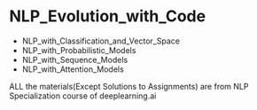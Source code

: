 # NLP_Evolution_with_Code
               
- NLP_with_Classification_and_Vector_Space 
- NLP_with_Probabilistic_Models            
- NLP_with_Sequence_Models				 
- NLP_with_Attention_Models 

ALL the materials(Except Solutions to Assignments) are from NLP Specialization course of deeplearning.ai
